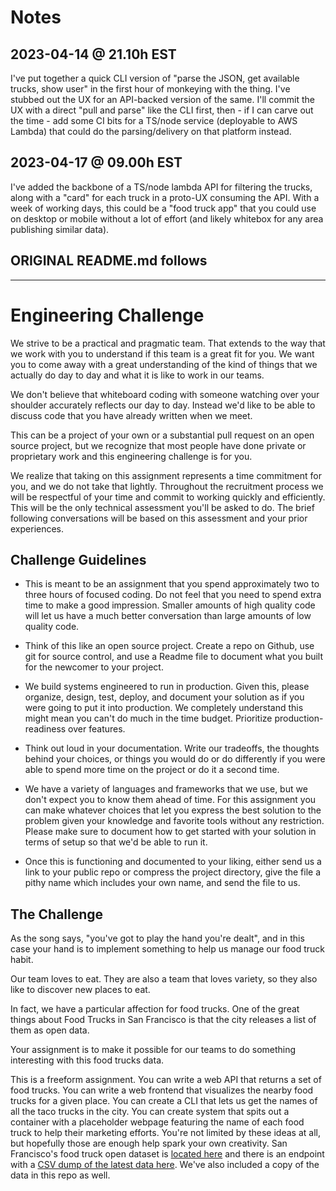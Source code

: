 # Notes
## 2023-04-14 @ 21.10h EST
I've put together a quick CLI version of "parse the JSON, get available trucks, show user" in the first hour of monkeying with the thing.  I've stubbed out the UX for an API-backed version of the same.  I'll commit the UX with a direct "pull and parse" like the CLI first, then - if I can carve out the time - add some CI bits for a TS/node service (deployable to AWS Lambda) that could do the parsing/delivery on that platform instead.

## 2023-04-17 @ 09.00h EST
I've added the backbone of a TS/node lambda API for filtering the trucks, along with a "card" for each truck in a proto-UX consuming the API.  With a week of working days, this could be a "food truck app" that you could use on desktop or mobile without a lot of effort (and likely whitebox for any area publishing similar data).

## ORIGINAL README.md follows
---
# Engineering Challenge

We strive to be a practical and pragmatic team. That extends to the way that we work with you to understand if this team is a great fit for you. We want you to come away with a great understanding of the kind of things that we actually do day to day and what it is like to work in our teams.

We don't believe that whiteboard coding with someone watching over your shoulder accurately reflects our day to day. Instead we'd like to be able to discuss code that you have already written when we meet.

This can be a project of your own or a substantial pull request on an open source project, but we recognize that most people have done private or proprietary work and this engineering challenge is for you.

We realize that taking on this assignment represents a time commitment for you, and we do not take that lightly. Throughout the recruitment process we will be respectful of your time and commit to working quickly and efficiently. This will be the only technical assessment you'll be asked to do. The brief following conversations will be based on this assessment and your prior experiences.

## Challenge Guidelines

* This is meant to be an assignment that you spend approximately two to three hours of focused coding. Do not feel that you need to spend extra time to make a good impression. Smaller amounts of high quality code will let us have a much better conversation than large amounts of low quality code.

* Think of this like an open source project. Create a repo on Github, use git for source control, and use a Readme file to document what you built for the newcomer to your project.

* We build systems engineered to run in production. Given this, please organize, design, test, deploy, and document your solution as if you were going to put it into production. We completely understand this might mean you can't do much in the time budget. Prioritize production-readiness over features.

* Think out loud in your documentation. Write our tradeoffs, the thoughts behind your choices, or things you would do or do differently if you were able to spend more time on the project or do it a second time.

* We have a variety of languages and frameworks that we use, but we don't expect you to know them ahead of time. For this assignment you can make whatever choices that let you express the best solution to the problem given your knowledge and favorite tools without any restriction. Please make sure to document how to get started with your solution in terms of setup so that we'd be able to run it.

* Once this is functioning and documented to your liking, either send us a link to your public repo or compress the project directory, give the file a pithy name which includes your own name, and send the file to us.

## The Challenge

As the song says, "you've got to play the hand you're dealt", and in this case your hand is to implement something to help us manage our food truck habit.

Our team loves to eat. They are also a team that loves variety, so they also like to discover new places to eat.

In fact, we have a particular affection for food trucks. One of the great things about Food Trucks in San Francisco is that the city releases a list of them as open data.

Your assignment is to make it possible for our teams to do something interesting with this food trucks data.

This is a freeform assignment. You can write a web API that returns a set of food trucks. You can write a web frontend that visualizes the nearby food trucks for a given place. You can create a CLI that lets us get the names of all the taco trucks in the city. You can create system that spits out a container with a placeholder webpage featuring the name of each food truck to help their marketing efforts. You're not limited by these ideas at all, but hopefully those are enough help spark your own creativity.
San Francisco's food truck open dataset is [located here](https://data.sfgov.org/Economy-and-Community/Mobile-Food-Facility-Permit/rqzj-sfat/data) and there is an endpoint with a [CSV dump of the latest data here](https://data.sfgov.org/api/views/rqzj-sfat/rows.csv). We've also included a copy of the data in this repo as well.
